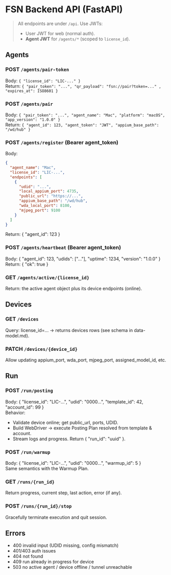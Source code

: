 # FSN Backend API (FastAPI)

> All endpoints are under `/api`. Use JWTs:
> - User JWT for web (normal auth).
> - **Agent JWT** for `/agents/*` (scoped to `license_id`).

## Agents

### POST `/agents/pair-token`
Body: `{ "license_id": "LIC-..." }`  
Return: `{ "pair_token": "...", "qr_payload": "fsn://pair?token=..." , "expires_at": ISO8601 }`

### POST `/agents/pair`
Body: `{ "pair_token": "...", "agent_name": "Mac", "platform": "macOS", "app_version": "1.0.0" }`  
Return: `{ "agent_id": 123, "agent_token": "JWT", "appium_base_path": "/wd/hub" }`

### POST `/agents/register` (Bearer **agent_token**)
Body:
```json
{ 
  "agent_name": "Mac", 
  "license_id": "LIC-...", 
  "endpoints": [ 
    { 
      "udid": "...", 
      "local_appium_port": 4735, 
      "public_url": "https://...", 
      "appium_base_path": "/wd/hub", 
      "wda_local_port": 8100, 
      "mjpeg_port": 9100 
    } 
  ] 
}
```
Return: { "agent_id": 123 }

### POST `/agents/heartbeat` (Bearer agent_token)
Body: { "agent_id": 123, "udids": ["..."], "uptime": 1234, "version": "1.0.0" }  
Return: { "ok": true }

### GET `/agents/active/{license_id}`
Return: the active agent object plus its device endpoints (online).

## Devices
### GET `/devices`
Query: license_id=... → returns devices rows (see schema in data-model.md).

### PATCH `/devices/{device_id}`
Allow updating appium_port, wda_port, mjpeg_port, assigned_model_id, etc.

## Run
### POST `/run/posting`
Body: { "license_id": "LIC-...", "udid": "0000...", "template_id": 42, "account_id": 99 }  
Behavior:
- Validate device online; get public_url, ports, UDID.
- Build WebDriver → execute Posting Plan resolved from template & account.
- Stream logs and progress. Return { "run_id": "uuid" }.

### POST `/run/warmup`
Body: { "license_id": "LIC-...", "udid": "0000...", "warmup_id": 5 }  
Same semantics with the Warmup Plan.

### GET `/runs/{run_id}`
Return progress, current step, last action, error (if any).

### POST `/runs/{run_id}/stop`
Gracefully terminate execution and quit session.

## Errors
- 400 invalid input (UDID missing, config mismatch)
- 401/403 auth issues
- 404 not found
- 409 run already in progress for device
- 503 no active agent / device offline / tunnel unreachable
